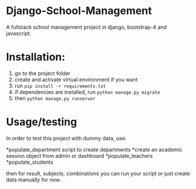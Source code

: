 # Django-School-Management
A fullstack school management project in django, bootstrap-4 and javascript.

# Installation:
1. go to the project folder
2. create and activate virtual environment if you want
3. run `pip install -r requirements.txt`
4. if dependencies are installed, run `python manage.py migrate`
5. then `python manage.py runserver`

# Usage/testing
In order to test this project with dummy data, use:

*populate_department script to create departments
*create an academic session object from admin or dashboard
*populate_teachers
*populate_students

then for result, subjects, combinations you can run your script or just 
create data manually for now.
